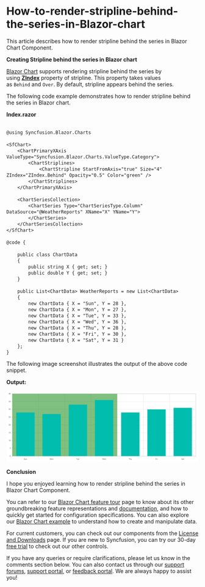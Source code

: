# How-to-render-stripline-behind-the-series-in-Blazor-chart

This article describes how to render stripline behind the series in Blazor Chart Component.

**Creating Stripline behind the series in Blazor chart**

[Blazor Chart](https://www.syncfusion.com/blazor-components/blazor-charts) supports rendering stripline behind the series by using [**ZIndex**](https://help.syncfusion.com/cr/blazor/Syncfusion.Blazor.Charts.ZIndex.html) property of stripline. This property takes values as `Behind` and `Over`. By default, stripline appears behind the series.

The following code example demonstrates how to render stripline behind the series in Blazor chart.

**Index.razor**
 
```cshtml

@using Syncfusion.Blazor.Charts

<SfChart>
    <ChartPrimaryXAxis ValueType="Syncfusion.Blazor.Charts.ValueType.Category">
        <ChartStriplines>
            <ChartStripline StartFromAxis="true" Size="4" ZIndex="ZIndex.Behind" Opacity="0.5" Color="green" />
        </ChartStriplines>
    </ChartPrimaryXAxis>

    <ChartSeriesCollection>
        <ChartSeries Type="ChartSeriesType.Column" DataSource="@WeatherReports" XName="X" YName="Y">
        </ChartSeries>
    </ChartSeriesCollection>
</SfChart>

@code {

    public class ChartData
    {
        public string X { get; set; }
        public double Y { get; set; }
    }

    public List<ChartData> WeatherReports = new List<ChartData>
    {
        new ChartData { X = "Sun", Y = 28 },
        new ChartData { X = "Mon", Y = 27 },
        new ChartData { X = "Tue", Y = 33 },
        new ChartData { X = "Wed", Y = 36 },
        new ChartData { X = "Thu", Y = 28 },
        new ChartData { X = "Fri", Y = 30 },
        new ChartData { X = "Sat", Y = 31 }
    };
}

```

The following image screenshot illustrates the output of the above code snippet.

**Output:**

![Stripline-behind-series-in-Blazor-chart](/stripline-behind-series.png)
 
**Conclusion**

I hope you enjoyed learning how to render stripline behind the series in Blazor Chart Component.

You can refer to our [Blazor Chart feature tour](https://www.syncfusion.com/blazor-components/blazor-charts) page to know about its other groundbreaking feature representations and [documentation](https://blazor.syncfusion.com/documentation/chart/getting-started), and how to quickly get started for configuration specifications. You can also explore our [Blazor Chart example](https://blazor.syncfusion.com/demos/chart/line?theme=bootstrap5) to understand how to create and manipulate data.

For current customers, you can check out our components from the [License and Downloads](https://www.syncfusion.com/sales/teamlicense) page. If you are new to Syncfusion, you can try our 30-day [free trial](https://www.syncfusion.com/downloads/blazor) to check out our other controls.

If you have any queries or require clarifications, please let us know in the comments section below. You can also contact us through our [support forums](https://www.syncfusion.com/forums), [support portal](https://support.syncfusion.com/create), or [feedback portal](https://www.syncfusion.com/feedback/blazor-components?control=charts). We are always happy to assist you!